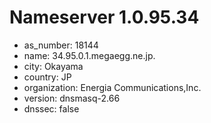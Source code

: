 # Nameserver 1.0.95.34

* as_number: 18144
* name: 34.95.0.1.megaegg.ne.jp.
* city: Okayama
* country: JP
* organization: Energia Communications,Inc.
* version: dnsmasq-2.66
* dnssec: false
